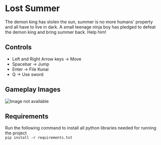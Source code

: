 # Lost Summer
The demon king has stolen the sun, summer is no more humans' property and all have to live in dark.
A small teenage ninja boy has pledged to defeat the demon king and bring summer back. Help him!

## Controls
- Left and Right Arrow keys ->  Move
- Spacebar -> Jump
- Enter -> File Kunai
- Q -> Use sword

## Gameplay Images
![Image not available](https://)

## Requirements
Run the following command to install all python libraries needed for running the project  
`pip install -r requirements.txt`
